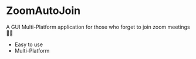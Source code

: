 # ZoomAutoJoin
A GUI Multi-Platform application for those who forget to join zoom meetings 🤦‍♂️
- Easy to use
- Multi-Platform
